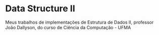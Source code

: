 # Data Structure II

Meus trabalhos de implementações de Estrutura de Dados II, professor João Dallyson, do curso de Ciência da Computação - UFMA
